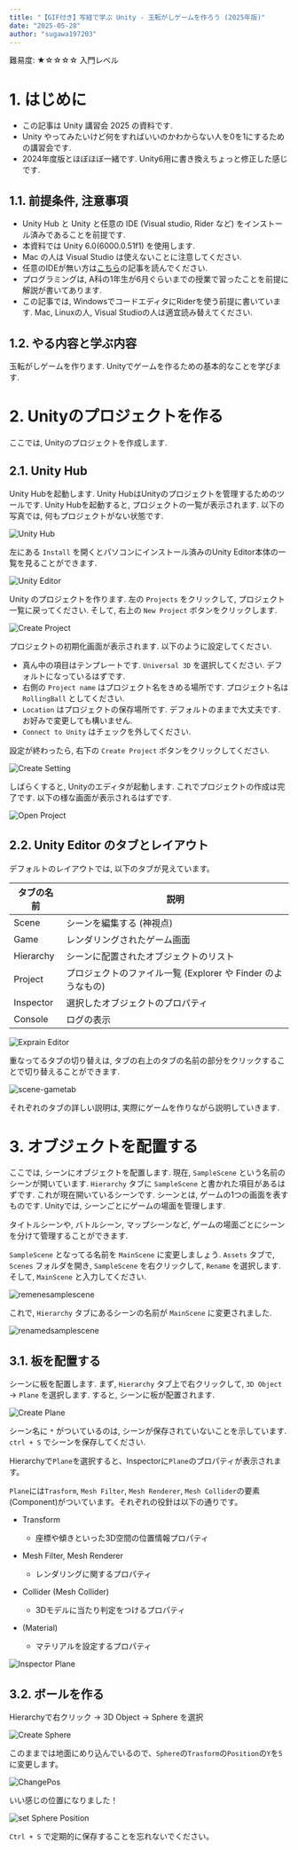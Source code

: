 ```yaml
---
title: "【GIF付き】写経で学ぶ Unity - 玉転がしゲームを作ろう (2025年版)"
date: "2025-05-28"
author: "sugawa197203"
---
```


難易度: ★☆☆☆☆ 入門レベル

# 1. はじめに

* この記事は Unity 講習会 2025 の資料です.
* Unity やってみたいけど何をすればいいのかわからない人を0を1にするための講習会です.
* 2024年度版とほぼほぼ一緒です. Unity6用に書き換えちょっと修正した感じです.

## 1.1. 前提条件, 注意事項

* Unity Hub と Unity と任意の IDE (Visual studio, Rider など) をインストール済みであることを前提です.
* 本資料では Unity 6.0(6000.0.51f1) を使用します.
* Mac の人は Visual Studio は使えないことに注意してください.
* 任意のIDEが無い方は[こちら](https://tuatmcc.com/blog/UnityLec2024Step0/)の記事を読んでください.
* プログラミングは, A科の1年生が6月ぐらいまでの授業で習ったことを前提に解説が書いてあります.
* この記事では, WindowsでコードエディタにRiderを使う前提に書いています. Mac, Linuxの人, Visual Studioの人は適宜読み替えてください.

## 1.2. やる内容と学ぶ内容

玉転がしゲームを作ります. Unityでゲームを作るための基本的なことを学びます.

# 2. Unityのプロジェクトを作る

ここでは, Unityのプロジェクトを作成します.

## 2.1. Unity Hub

Unity Hubを起動します. Unity HubはUnityのプロジェクトを管理するためのツールです. Unity Hubを起動すると, プロジェクトの一覧が表示されます. 以下の写真では, 何もプロジェクトがない状態です.

![Unity Hub](./hubhome.png)

左にある `Install` を開くとパソコンにインストール済みのUnity Editor本体の一覧を見ることができます.

![Unity Editor](./editors.png)

Unity のプロジェクトを作ります. 左の `Projects` をクリックして, プロジェクト一覧に戻ってください. そして, 右上の `New Project` ボタンをクリックします.

![Create Project](./createproject.png)

プロジェクトの初期化画面が表示されます. 以下のように設定してください.

* 真ん中の項目はテンプレートです. `Universal 3D` を選択してください. デフォルトになっているはずです.
* 右側の `Project name` はプロジェクト名をきめる場所です. プロジェクト名は `RollingBall` としてください.
* `Location` はプロジェクトの保存場所です. デフォルトのままで大丈夫です. お好みで変更しても構いません.
* `Connect to Unity` はチェックを外してください.

設定が終わったら, 右下の `Create Project` ボタンをクリックしてください.

![Create Setting](./createsetting.png)

しばらくすると, Unityのエディタが起動します. これでプロジェクトの作成は完了です. 以下の様な画面が表示されるはずです.

![Open Project](./openproject.png)

## 2.2. Unity Editor のタブとレイアウト

デフォルトのレイアウトでは, 以下のタブが見えています。

|タブの名前|説明|
|---|---|
|Scene|シーンを編集する (神視点)|
|Game|レンダリングされたゲーム画面|
|Hierarchy|シーンに配置されたオブジェクトのリスト|
|Project|プロジェクトのファイル一覧 (Explorer や Finder のようなもの)|
|Inspector|選択したオブジェクトのプロパティ|
|Console|ログの表示|

![Exprain Editor](./expraineditor.png)

重なってるタブの切り替えは, タブの右上のタブの名前の部分をクリックすることで切り替えることができます.

![scene-gametab](scene-gametab.gif)

それぞれのタブの詳しい説明は, 実際にゲームを作りながら説明していきます.

# 3. オブジェクトを配置する

ここでは, シーンにオブジェクトを配置します. 現在, `SampleScene` という名前のシーンが開いています. `Hierarchy` タブに `SampleScene` と書かれた項目があるはずです. これが現在開いているシーンです. シーンとは, ゲームの1つの画面を表すものです. Unityでは, シーンごとにゲームの場面を管理します.

タイトルシーンや, バトルシーン, マップシーンなど, ゲームの場面ごとにシーンを分けて管理することができます.

`SampleScene` となってる名前を `MainScene` に変更しましょう. `Assets` タブで, `Scenes` フォルダを開き, `SampleScene` を右クリックして, `Rename` を選択します. そして, `MainScene` と入力してください.

![remenesamplescene](./renamesamplescene.gif)

これで, `Hierarchy` タブにあるシーンの名前が `MainScene` に変更されました.

![renamedsamplescene](renamedsamplescene.png)

## 3.1. 板を配置する

シーンに板を配置します. まず, `Hierarchy` タブ上で右クリックして, `3D Object` → `Plane` を選択します. すると, シーンに板が配置されます.

![Create Plane](./createplane.gif)

シーン名に `*` がついているのは, シーンが保存されていないことを示しています. `ctrl + S` でシーンを保存してください.

Hierarchyで`Plane`を選択すると、Inspectorに`Plane`のプロパティが表示されます。

`Plane`には`Trasform`, `Mesh Filter`, `Mesh Renderer`, `Mesh Collider`の要素(Component)がついています。それぞれの役針は以下の通りです。

* Transform
  * 座標や傾きといった3D空間の位置情報プロパティ

* Mesh Filter, Mesh Renderer
  * レンダリングに関するプロパティ

* Collider (Mesh Collider)
  * 3Dモデルに当たり判定をつけるプロパティ

* (Material)
  * マテリアルを設定するプロパティ

![Inspector Plane](./planeproperties.png)

## 3.2. ボールを作る

Hierarchyで右クリック -> 3D Object -> Sphere を選択

![Create Sphere](./createball.gif)

このままでは地面にめり込んでいるので、`Sphere`の`Trasform`の`Position`の`Y`を`5`に変更します。

![ChangePos](./changepos.png)

いい感じの位置になりました！

![set Sphere Position](./setballposition.png)

`Ctrl + S` で定期的に保存することを忘れないでください。

